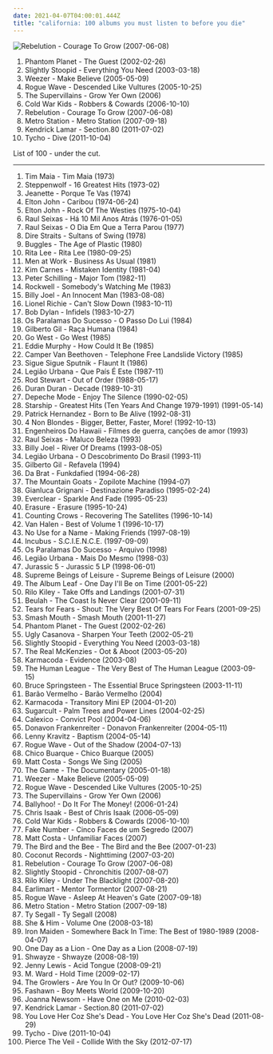 ```yaml
---
date: 2021-04-07T04:00:01.444Z
title: "california: 100 albums you must listen to before you die"
---
```

![Rebelution - Courage To Grow (2007-06-08)](https://img.discogs.com/UE-WwdQeJlIDFFetntI6M_EF4kM=/fit-in/600x534/filters:strip_icc():format(jpeg):mode_rgb():quality(90)/discogs-images/R-2623307-1550285510-8608.jpeg.jpg "Rebelution - Courage To Grow (2007-06-08)")
<ol class="albums">
<li data-cover="http://coverartarchive.org/release/6736dd14-d28a-3198-9416-f5f858400326/7010810256-500.jpg" data-tags="rock, indie, alternative, alternative rock, indie rock" role="button">Phantom Planet - The Guest (2002-02-26)</li>
<li data-cover="https://img.discogs.com/KgBjHyjGEwqcvfrXOmPth4FEFFQ=/fit-in/600x601/filters:strip_icc():format(jpeg):mode_rgb():quality(90)/discogs-images/R-3576516-1336355004.jpeg.jpg" data-tags="reggae, ska, summer" role="button">Slightly Stoopid - Everything You Need (2003-03-18)</li>
<li data-cover="https://via.placeholder.com/450" data-tags="rock, alternative rock, alternative" role="button">Weezer - Make Believe (2005-05-09)</li>
<li data-cover="http://coverartarchive.org/release/cd297b59-fd00-4c18-b03a-f130d2d64dff/18507685272-500.jpg" data-tags="indie, indie rock" role="button">Rogue Wave - Descended Like Vultures (2005-10-25)</li>
<li data-cover="https://img.discogs.com/C-GIJ37K5lw77l09qevF9Di2VP0=/fit-in/600x600/filters:strip_icc():format(jpeg):mode_rgb():quality(90)/discogs-images/R-3625999-1439766596-5010.jpeg.jpg" data-tags="chill, reggae, surf, ska, summer, california, dancehall, beach, baixar depois, happy music for work" role="button">The Supervillains - Grow Yer Own (2006)</li>
<li data-cover="http://coverartarchive.org/release/1cd89dd6-158f-43c8-8a36-70546defb4a9/16174037445-500.jpg" data-tags="indie, indie rock" role="button">Cold War Kids - Robbers & Cowards (2006-10-10)</li>
<li data-cover="https://img.discogs.com/UE-WwdQeJlIDFFetntI6M_EF4kM=/fit-in/600x534/filters:strip_icc():format(jpeg):mode_rgb():quality(90)/discogs-images/R-2623307-1550285510-8608.jpeg.jpg" data-tags="ska, roots, california, roots reggae, aleister crowley, christopher lee, acoustic ska, aleyster crowley, argeu california seixas, silvio passos, wilson seixas, california seixas, california reggae, aleister, raul seixas, amidio junior, anyzio rocha, nova california seixas, mucajai, argeu california, beto juara, don kalifa, caracarai, donkalifa, aleystercrowley, simplesdemais, os putos brothers, aleyster, silva alhandra, krica morena bela, boa vista, roraima, kricamorena, familia santos, argeu, krica morena, mosca navarro, aleyster crowley bernardo de andrade, thebestofaleystercrowley" role="button">Rebelution - Courage To Grow (2007-06-08)</li>
<li data-cover="http://coverartarchive.org/release/7e12a9c9-7397-4cfd-a515-5fa0fb0bc7d5/7170999378-500.jpg" data-tags="alternative, dance, electronic alternative, california in the summer" role="button">Metro Station - Metro Station (2007-09-18)</li>
<li data-cover="http://coverartarchive.org/release/d0b24c41-8562-47fb-bfe7-5f03397c41c7/24260710820-500.jpg" data-tags="hip-hop, hip hop, west coast rap, conscious hip hop" role="button">Kendrick Lamar - Section.80 (2011-07-02)</li>
<li data-cover="https://img.discogs.com/eqYvIP3HvdGEBWJpXbvG2t08zR4=/fit-in/600x600/filters:strip_icc():format(jpeg):mode_rgb():quality(90)/discogs-images/R-3130147-1317157566.jpeg.jpg" data-tags="electronic, downtempo" role="button">Tycho - Dive (2011-10-04)</li>
</ol>
List of 100 - under the cut.
<!-- more -->

_________________

<ol class="albums">
<li data-cover="http://coverartarchive.org/release/ff44db1d-4986-465e-bf65-5ca62d7e84b0/15665166046-500.jpg" data-tags="disco, soul, dance, album rock, funk, california, brazilian, romance, shows, aleister crowley, christopher lee, blogs, musica, aleyster crowley, argeu california seixas, silvio passos, wilson seixas, california seixas, familia, aleister, raul seixas, cultura, camisa de venus, amidio junior, filmes, anyzio rocha, nova california seixas, mucajai, argeu california, beto juara, don kalifa, caracarai, aleystercrowleype, donkalifa, aleystercrowley, simplesdemais, os putos brothers, aleyster, silva alhandra, krica morena bela, boa vista, roraima, kricamorena, encontro dos famosos, enoque gomes, rodrigo otarola, palco, familia santos, argeu, krica morena, mosca navarro, argeu bernardo de andrade, aleyster crowley bernardo de andrade, marcelo nova e a envergadura moral, mamao com acucar, thebestofaleystercrowley, negocios, banda metamorphosis, california rock clube, eventos, trepidants, destaque, os karetas, bernardo montador de moveis em recife, ernandes dantas, o peregrino da musica, curativos, t maia" role="button">
Tim Maia - Tim Maia (1973)
</li>
<li data-cover="http://coverartarchive.org/release/1aca4a06-8f21-4aaa-a049-d1758a111589/5814230484-500.jpg" data-tags="classic rock" role="button">
Steppenwolf - 16 Greatest Hits (1973-02)
</li>
<li data-cover="http://coverartarchive.org/release/f261421b-3b6f-3b8d-b1ab-98e87bbbea8c/23647063845-500.jpg" data-tags="disco, pop, dance, album rock, california, romance, shows, aleister crowley, christopher lee, blogs, mondiovision, musica, aleyster crowley, argeu california seixas, silvio passos, wilson seixas, california seixas, familia, aleister, raul seixas, cultura, radio paola, camisa de venus, amidio junior, filmes, anyzio rocha, nova california seixas, mucajai, argeu california, beto juara, don kalifa, caracarai, aleystercrowleype, donkalifa, aleystercrowley, simplesdemais, os putos brothers, aleyster, silva alhandra, krica morena bela, boa vista, roraima, kricamorena, encontro dos famosos, enoque gomes, rodrigo otarola, palco, familia santos, argeu, krica morena, mosca navarro, argeu bernardo de andrade, aleyster crowley bernardo de andrade, marcelo nova e a envergadura moral, mamao com acucar, thebestofaleystercrowley, negocios, banda metamorphosis, california rock clube, eventos, trepidants, destaque, os karetas, bernardo montador de moveis em recife, ernandes dantas, o peregrino da musica" role="button">
Jeanette - Porque Te Vas (1974)
</li>
<li data-cover="https://img.discogs.com/8z-e2MwiciiuZZx75McxMAtuMyU=/fit-in/301x300/filters:strip_icc():format(jpeg):mode_rgb():quality(90)/discogs-images/R-3268465-1323164977.jpeg.jpg" data-tags="rock, elton john" role="button">
Elton John - Caribou (1974-06-24)
</li>
<li data-cover="http://coverartarchive.org/release/5904320c-f3ca-4320-bade-58215eda3e0c/1637049317-500.jpg" data-tags="70s" role="button">
Elton John - Rock Of The Westies (1975-10-04)
</li>
<li data-cover="http://coverartarchive.org/release/115489f7-b1f2-4767-9691-497cb2b8c493/11090136805-500.jpg" data-tags="rock, raul seixas" role="button">
Raul Seixas - Há 10 Mil Anos Atrás (1976-01-05)
</li>
<li data-cover="http://coverartarchive.org/release/0a8ff48a-b432-4448-be65-fc45428a5b98/9307373507-500.jpg" data-tags="classic rock, rock, alternative, psychedelic, brasil, california, aleister crowley, brazilian rock, christopher lee, aleyster crowley, argeu california seixas, silvio passos, wilson seixas, california seixas, aleister, raul seixas, amidio junior, anyzio rocha, nova california seixas, mucajai, argeu california, beto juara, don kalifa, caracarai, donkalifa, aleystercrowley, simplesdemais, os putos brothers, aleyster, silva alhandra, krica morena bela, boa vista, roraima, kricamorena, familia santos, argeu, krica morena, mosca navarro, aleyster crowley bernardo de andrade, thebestofaleystercrowley" role="button">
Raul Seixas - O Dia Em Que a Terra Parou (1977)
</li>
<li data-cover="http://coverartarchive.org/release/c5b897cd-1802-48ac-abae-b212695afba0/22190937325-500.jpg" data-tags="classic rock" role="button">
Dire Straits - Sultans of Swing (1978)
</li>
<li data-cover="http://coverartarchive.org/release/5345137c-dc6e-4d56-9bf8-19d270c27155/2823550916-500.jpg" data-tags="80s" role="button">
Buggles - The Age of Plastic (1980)
</li>
<li data-cover="http://coverartarchive.org/release/36a69014-a603-4ee8-abd0-075b3ad8855d/18781130799-500.jpg" data-tags="rita lee" role="button">
Rita Lee - Rita Lee (1980-09-25)
</li>
<li data-cover="https://img.discogs.com/TxLsEOQafZcd7-FZAUgQAAYb720=/fit-in/567x559/filters:strip_icc():format(jpeg):mode_rgb():quality(90)/discogs-images/R-952873-1193960761.jpeg.jpg" data-tags="80s" role="button">
Men at Work - Business As Usual (1981)
</li>
<li data-cover="http://coverartarchive.org/release/2e3ad57d-da42-489f-8032-8b4b2b63478b/24154851314-500.jpg" data-tags="80s" role="button">
Kim Carnes - Mistaken Identity (1981-04)
</li>
<li data-cover="http://coverartarchive.org/release/da05c48d-63cd-49a4-8b77-6d72994597d7/14841840510-500.jpg" data-tags="80s, california, aleister crowley, christopher lee, aleyster crowley, argeu california seixas, silvio passos, wilson seixas, california seixas, aleister, raul seixas, amidio junior, anyzio rocha, nova california seixas, mucajai, argeu california, beto juara, don kalifa, caracarai, donkalifa, aleystercrowley, simplesdemais, os putos brothers, aleyster, silva alhandra, krica morena bela, boa vista, roraima, kricamorena, familia santos, argeu, krica morena, mosca navarro, aleyster crowley bernardo de andrade" role="button">
Peter Schilling - Major Tom (1982-11)
</li>
<li data-cover="http://coverartarchive.org/release/974cdb88-830c-4efc-8a9d-83e19b37ca90/21028345978-500.jpg" data-tags="disco, dance, don kalifa" role="button">
Rockwell - Somebody's Watching Me (1983)
</li>
<li data-cover="http://coverartarchive.org/release/bc1be554-7601-3b7e-9cdf-ca98e8e98d0d/9466376999-500.jpg" data-tags="80s, pop, classic rock" role="button">
Billy Joel - An Innocent Man (1983-08-08)
</li>
<li data-cover="https://img.discogs.com/wTV7SYtF-NvC28hD6nq5wahfBZw=/fit-in/600x574/filters:strip_icc():format(jpeg):mode_rgb():quality(90)/discogs-images/R-3170921-1367356730-6349.jpeg.jpg" data-tags="80s, soul" role="button">
Lionel Richie - Can't Slow Down (1983-10-11)
</li>
<li data-cover="http://coverartarchive.org/release/9dad3316-e757-3f5f-88ee-84d7669d3b26/6512716541-500.jpg" data-tags="rock, 80s, folk" role="button">
Bob Dylan - Infidels (1983-10-27)
</li>
<li data-cover="http://coverartarchive.org/release/fd31377c-fa51-4b08-a8b2-5a76be4daffb/23201700892-500.jpg" data-tags="disco, dance, album rock, california, romance, shows, aleister crowley, christopher lee, blogs, musica, aleyster crowley, argeu california seixas, silvio passos, wilson seixas, california seixas, familia, aleister, raul seixas, cultura, camisa de venus, amidio junior, filmes, anyzio rocha, nova california seixas, eu tenho, mucajai, argeu california, beto juara, don kalifa, caracarai, aleystercrowleype, donkalifa, aleystercrowley, simplesdemais, os putos brothers, aleyster, silva alhandra, krica morena bela, boa vista, roraima, kricamorena, encontro dos famosos, enoque gomes, rodrigo otarola, palco, familia santos, argeu, krica morena, mosca navarro, argeu bernardo de andrade, aleyster crowley bernardo de andrade, marcelo nova e a envergadura moral, mamao com acucar, thebestofaleystercrowley, negocios, banda metamorphosis, california rock clube, eventos, trepidants, destaque, os karetas, bernardo montador de moveis em recife, ernandes dantas, o peregrino da musica" role="button">
Os Paralamas Do Sucesso - O Passo Do Lui (1984)
</li>
<li data-cover="http://coverartarchive.org/release/c2e25a52-52b7-4972-8f81-c9894aa218c4/3076757481-500.jpg" data-tags="reggae, brasil, mpb, california, tropicalia, aleister crowley, brazilian reggae, christopher lee, aleyster crowley, argeu california seixas, silvio passos, wilson seixas, california seixas, aleister, raul seixas, amidio junior, anyzio rocha, nova california seixas, mucajai, argeu california, beto juara, don kalifa, caracarai, donkalifa, aleystercrowley, simplesdemais, os putos brothers, aleyster, silva alhandra, krica morena bela, boa vista, roraima, kricamorena, familia santos, argeu, krica morena, mosca navarro, aleyster crowley bernardo de andrade, g gil" role="button">
Gilberto Gil - Raça Humana (1984)
</li>
<li data-cover="https://img.discogs.com/quKKnOn1r8LmF83q-1yOPi59axo=/fit-in/550x550/filters:strip_icc():format(jpeg):mode_rgb():quality(90)/discogs-images/R-1466796-1221891007.jpeg.jpg" data-tags="80s, synthpop" role="button">
Go West - Go West (1985)
</li>
<li data-cover="http://coverartarchive.org/release/5b07a6c8-a3a2-4f5e-abdc-c3c9359340be/3363166051-500.jpg" data-tags="party all the time" role="button">
Eddie Murphy - How Could It Be (1985)
</li>
<li data-cover="http://coverartarchive.org/release/03f219bf-84a2-4427-9d46-0896f66daace/17103736151-500.jpg" data-tags="california" role="button">
Camper Van Beethoven - Telephone Free Landslide Victory (1985)
</li>
<li data-cover="https://img.discogs.com/zKCb9xAzpedn5mQGxfjhabqseTw=/fit-in/594x583/filters:strip_icc():format(jpeg):mode_rgb():quality(90)/discogs-images/R-67833-1388458136-4441.jpeg.jpg" data-tags="california" role="button">
Sigue Sigue Sputnik - Flaunt It (1986)
</li>
<li data-cover="http://coverartarchive.org/release/bfcbdba7-dfcd-4cdd-9a1a-3ca8685b33ad/17670955683-500.jpg" data-tags="brazilian rock" role="button">
Legião Urbana - Que País É Este (1987-11)
</li>
<li data-cover="https://img.discogs.com/j6ABdMZvkBhESAH_HzBj1R0imLU=/fit-in/600x600/filters:strip_icc():format(jpeg):mode_rgb():quality(90)/discogs-images/R-6117964-1493846796-1853.jpeg.jpg" data-tags="rock, 70s, 80s, california, sympathy68, aleister crowley, rod stewart, christopher lee, aleyster crowley, argeu california seixas, silvio passos, wilson seixas, california seixas, raul seixas, amidio junior, anyzio rocha, nova california seixas, mucajai, argeu california, beto juara, don kalifa, caracarai, donkalifa, os putos brothers, aleyster, krica morena bela, boa vista, roraima, kricamorena, familia santos, argeu, krica morena, mosca navarro, aleyster crowley bernardo de andrade" role="button">
Rod Stewart - Out of Order (1988-05-17)
</li>
<li data-cover="https://img.discogs.com/NOH3fwgIB26sE5mq2qLSTn-J1Es=/fit-in/490x565/filters:strip_icc():format(jpeg):mode_rgb():quality(90)/discogs-images/R-7938494-1452033938-5653.jpeg.jpg" data-tags="new wave" role="button">
Duran Duran - Decade (1989-10-31)
</li>
<li data-cover="http://coverartarchive.org/release/67cf905e-8e7c-4f29-8c17-753e3589328d/21901678802-500.jpg" data-tags="electronic, synth pop" role="button">
Depeche Mode - Enjoy The Silence (1990-02-05)
</li>
<li data-cover="http://coverartarchive.org/release/092d2ab3-3162-43e5-86bb-91e7c1edf455/9715588605-500.jpg" data-tags="rock, 80s, california, ok, aleister crowley, christopher lee, aleyster crowley, argeu california seixas, silvio passos, wilson seixas, california seixas, aleister, raul seixas, amidio junior, anyzio rocha, nova california seixas, mucajai, argeu california, beto juara, don kalifa, caracarai, seligalex, donkalifa, aleystercrowley, simplesdemais, os putos brothers, aleyster, silva alhandra, krica morena bela, boa vista, roraima, kricamorena, familia santos, argeu, krica morena, mosca navarro, aleyster crowley bernardo de andrade, thebestofaleystercrowley" role="button">
Starship - Greatest Hits (Ten Years And Change 1979-1991) (1991-05-14)
</li>
<li data-cover="https://via.placeholder.com/450" data-tags="patrick hernandez-born to be alive" role="button">
Patrick Hernandez - Born to Be Alive (1992-08-31)
</li>
<li data-cover="http://coverartarchive.org/release/802a9b0f-76f1-48b1-a386-453aa6760950/8528725183-500.jpg" data-tags="alternative rock, female vocalists, 90s, rock" role="button">
4 Non Blondes - Bigger, Better, Faster, More! (1992-10-13)
</li>
<li data-cover="https://img.discogs.com/8P9WGBkmZ8h_a1QjaUMpnKl6YUg=/fit-in/581x584/filters:strip_icc():format(jpeg):mode_rgb():quality(90)/discogs-images/R-7991437-1453060515-6491.jpeg.jpg" data-tags="rock, brazilian, rock nacional, engenheiros do hawaii" role="button">
Engenheiros Do Hawaii - Filmes de guerra, canções de amor (1993)
</li>
<li data-cover="https://img.discogs.com/7u4jkDS-tTFY74s1fW9VRImypUA=/fit-in/600x600/filters:strip_icc():format(jpeg):mode_rgb():quality(90)/discogs-images/R-12020543-1586725009-1961.jpeg.jpg" data-tags="rock, oldies, california, brazilian, aleister crowley, oi, christopher lee, aleyster crowley, argeu california seixas, silvio passos, wilson seixas, california seixas, aleister, raul seixas, amidio junior, anyzio rocha, nova california seixas, mucajai, argeu california, beto juara, don kalifa, caracarai, donkalifa, aleystercrowley, simplesdemais, os putos brothers, aleyster, silva alhandra, krica morena bela, boa vista, roraima, kricamorena, familia santos, argeu, krica morena, mosca navarro, aleyster crowley bernardo de andrade" role="button">
Raul Seixas - Maluco Beleza (1993)
</li>
<li data-cover="http://coverartarchive.org/release/e32208b3-dec0-4218-95b4-f3c200ea4146/25028213306-500.jpg" data-tags="rock, billy joel - river dreams" role="button">
Billy Joel - River Of Dreams (1993-08-05)
</li>
<li data-cover="http://coverartarchive.org/release/315d1ba0-63a1-4fc2-906c-2658e3110140/19166111237-500.jpg" data-tags="rock" role="button">
Legião Urbana - O Descobrimento Do Brasil (1993-11)
</li>
<li data-cover="http://coverartarchive.org/release/dac4e8a5-138f-4f61-9526-b167579b89ed/4268640943-500.jpg" data-tags="reggae, bossa, brasil, mpb, california, aleister crowley, christopher lee, samba-reggae, aleyster crowley, bresil, argeu california seixas, silvio passos, wilson seixas, california seixas, aleister, raul seixas, afoxe, amidio junior, anyzio rocha, nova california seixas, mucajai, argeu california, beto juara, don kalifa, caracarai, donkalifa, aleystercrowley, simplesdemais, os putos brothers, aleyster, silva alhandra, krica morena bela, boa vista, roraima, kricamorena, familia santos, argeu, krica morena, mosca navarro, aleyster crowley bernardo de andrade, g gil" role="button">
Gilberto Gil - Refavela (1994)
</li>
<li data-cover="http://coverartarchive.org/release/97410570-1112-465d-9eff-2e721e57e738/1354051166-500.jpg" data-tags="new wave, california, electro funk, aleister crowley, gloomy, nina hagen, 90s rnb, cold core, christopher lee, black punk, nina hagen band, afterpunk, aleyster crowley, argeu california seixas, silvio passos, wilson seixas, california seixas, aleister, raul seixas, cold funk, amidio junior, anyzio rocha, nova california seixas, mucajai, argeu california, beto juara, don kalifa, caracarai, donkalifa, aleystercrowley, simplesdemais, os putos brothers, aleyster, silva alhandra, krica morena bela, boa vista, roraima, kricamorena, familia santos, argeu, krica morena, mosca navarro, aleyster crowley bernardo de andrade, thebestofaleystercrowley, kappe fav, kappe hiphop, kappe mela, krautcold, zeru, zeru ta lur, zerutalur, funk cold wave" role="button">
Da Brat - Funkdafied (1994-06-28)
</li>
<li data-cover="http://coverartarchive.org/release/07133990-91fd-4352-bf3c-0ed20b3dfcca/5642257386-500.jpg" data-tags="folk, acoustic, lo-fi, folk rock" role="button">
The Mountain Goats - Zopilote Machine (1994-07)
</li>
<li data-cover="https://img.discogs.com/sZUBe1zkvhYLjkaqFc56XUZqrLg=/fit-in/600x595/filters:strip_icc():format(jpeg):mode_rgb():quality(90)/discogs-images/R-3369660-1448916864-2572.jpeg.jpg" data-tags="california, aleister crowley, italiana, christopher lee, italiani, aleyster crowley, argeu california seixas, silvio passos, wilson seixas, california seixas, aleister, raul seixas, amidio junior, anyzio rocha, nova california seixas, mucajai, argeu california, beto juara, don kalifa, caracarai, donkalifa, aleystercrowley, simplesdemais, os putos brothers, aleyster, silva alhandra, krica morena bela, boa vista, roraima, kricamorena, familia santos, argeu, krica morena, mosca navarro, aleyster crowley bernardo de andrade, thebestofaleystercrowley" role="button">
Gianluca Grignani - Destinazione Paradiso (1995-02-24)
</li>
<li data-cover="https://img.discogs.com/ET7Yy8_knfXR_aToSfd-_4mULc8=/fit-in/600x600/filters:strip_icc():format(jpeg):mode_rgb():quality(90)/discogs-images/R-1750670-1333630000.jpeg.jpg" data-tags="alternative rock, 90s, rock" role="button">
Everclear - Sparkle And Fade (1995-05-23)
</li>
<li data-cover="https://img.discogs.com/atddti2rmr_cXPy221fFymrTQWA=/fit-in/600x600/filters:strip_icc():format(jpeg):mode_rgb():quality(90)/discogs-images/R-767516-1271594854.jpeg.jpg" data-tags="synthpop, california, aleister crowley, progressive electronic, art pop, christopher lee, favourite albums of all time, aleyster crowley, argeu california seixas, silvio passos, wilson seixas, california seixas, aleister, raul seixas, amidio junior, anyzio rocha, nova california seixas, mucajai, argeu california, beto juara, don kalifa, caracarai, donkalifa, aleystercrowley, simplesdemais, os putos brothers, aleyster, silva alhandra, krica morena bela, boa vista, roraima, kricamorena, familia santos, argeu, krica morena, mosca navarro, aleyster crowley bernardo de andrade, czalbums, self-titled album, thebestofaleystercrowley" role="button">
Erasure - Erasure (1995-10-24)
</li>
<li data-cover="http://coverartarchive.org/release/328bc43b-a81a-4dc0-844f-1a27880e5fb2/12059016173-500.jpg" data-tags="rock, 90s, alternative rock" role="button">
Counting Crows - Recovering The Satellites (1996-10-14)
</li>
<li data-cover="https://img.discogs.com/lwNnZUQH2lfP6FNroCQBG0zauN4=/fit-in/598x600/filters:strip_icc():format(jpeg):mode_rgb():quality(90)/discogs-images/R-739366-1153815315.jpeg.jpg" data-tags="80s, hard rock" role="button">
Van Halen - Best of Volume 1 (1996-10-17)
</li>
<li data-cover="http://coverartarchive.org/release/d6f37015-1c85-46dd-bceb-8c6919157196/11686735734-500.jpg" data-tags="punk, pop punk, california, melodic hardcore, aleister crowley, fat wreck chords, christopher lee, aleyster crowley, nu-punk, argeu california seixas, silvio passos, wilson seixas, california seixas, aleister, raul seixas, 90s punk rock, amidio junior, anyzio rocha, nova california seixas, mucajai, argeu california, beto juara, don kalifa, caracarai, donkalifa, aleystercrowley, simplesdemais, os putos brothers, aleyster, silva alhandra, krica morena bela, boa vista, roraima, kricamorena, familia santos, argeu, krica morena, mosca navarro, aleyster crowley bernardo de andrade, thebestofaleystercrowley, approved by randy, records of yo" role="button">
No Use for a Name - Making Friends (1997-08-19)
</li>
<li data-cover="http://coverartarchive.org/release/18622368-24e9-45ce-93d5-be2e4f45b3b3/8631104442-500.jpg" data-tags="alternative rock, funk metal, rock" role="button">
Incubus - S.C.I.E.N.C.E. (1997-09-09)
</li>
<li data-cover="http://coverartarchive.org/release/b1d6ea9c-8928-4204-b786-60839b533721/12597322118-500.jpg" data-tags="disco, dance, album rock, brasil, california, romance, la, john, shows, aleister crowley, christopher lee, blogs, musica, aleyster crowley, argeu california seixas, silvio passos, wilson seixas, california seixas, familia, aleister, raul seixas, cultura, camisa de venus, amidio junior, filmes, anyzio rocha, nova california seixas, mucajai, argeu california, beto juara, don kalifa, caracarai, aleystercrowleype, donkalifa, aleystercrowley, simplesdemais, os putos brothers, aleyster, silva alhandra, krica morena bela, boa vista, roraima, kricamorena, encontro dos famosos, enoque gomes, rodrigo otarola, palco, familia santos, argeu, krica morena, mosca navarro, argeu bernardo de andrade, aleyster crowley bernardo de andrade, marcelo nova e a envergadura moral, mamao com acucar, thebestofaleystercrowley, negocios, banda metamorphosis, california rock clube, eventos, trepidants, destaque, os karetas, bernardo montador de moveis em recife, ernandes dantas, o peregrino da musica, ozila, koumba" role="button">
Os Paralamas Do Sucesso - Arquivo (1998)
</li>
<li data-cover="http://coverartarchive.org/release/59b9a182-90c1-4aba-94d3-27d1f67a89ac/10427980414-500.jpg" data-tags="mais do mesmo, legião urbana" role="button">
Legião Urbana - Mais Do Mesmo (1998-03)
</li>
<li data-cover="http://coverartarchive.org/release/918f15b6-00b5-3611-ab8f-0e87a79139d8/2727366195-500.jpg" data-tags="alternative hip hop, hip-hop" role="button">
Jurassic 5 - Jurassic 5 LP (1998-06-01)
</li>
<li data-cover="https://img.discogs.com/YCFztdICySQEZ6VJPuQmnF_7joE=/fit-in/600x595/filters:strip_icc():format(jpeg):mode_rgb():quality(90)/discogs-images/R-50408-1264860782.jpeg.jpg" data-tags="trip-hop, uutta jazzia, acid lounge, smooth lounge, jazzy female vocal, serve chilled, jazzy flavoured, downtempo influences, vocal-lounge, city lounge, vocal downtempo, my-love, acoustic groove, chillout downtempo, lounge downtempo, jazz-trip, alternative lounge, genre: downtempo, lounge chill, lounge-tech, smoothly sexy sounding, groove lounge, electronic lounge jazz, lounge electronic, lounge uptempo, my lounge room, sweet downtempo, ouahhhhh, tropcool, chillounge1, chill chill, jazzy vibes, lounge at home two, lounge at home tres, chillair, 1st vine, awesome downtempo, epic lounge, genre:downtempo, sexy sounding, uuta jazzia, uutta jazziz" role="button">
Supreme Beings of Leisure - Supreme Beings of Leisure (2000)
</li>
<li data-cover="http://coverartarchive.org/release/ac46568e-7818-4351-8d8a-a59ce427e636/21974963842-500.jpg" data-tags="post-rock" role="button">
The Album Leaf - One Day I'll Be on Time (2001-05-22)
</li>
<li data-cover="http://coverartarchive.org/release/f59903bd-c8fc-4a06-8e70-f71b15465910/28061197967-500.jpg" data-tags="indie, female vocalists, indie rock" role="button">
Rilo Kiley - Take Offs and Landings (2001-07-31)
</li>
<li data-cover="https://img.discogs.com/Ibc3g8neRWGeMlXTjKh7Ue6p2I8=/fit-in/600x597/filters:strip_icc():format(jpeg):mode_rgb():quality(90)/discogs-images/R-1069108-1445584448-4000.jpeg.jpg" data-tags="indie pop, indie rock" role="button">
Beulah - The Coast Is Never Clear (2001-09-11)
</li>
<li data-cover="http://coverartarchive.org/release/ce1299dc-d33b-44b2-86cd-303bb7db9583/10962586081-500.jpg" data-tags="amidio junior, donkalifa, krica morena bela, argeu, krica morena" role="button">
Tears for Fears - Shout: The Very Best Of Tears For Fears (2001-09-25)
</li>
<li data-cover="http://coverartarchive.org/release/9e1c338f-5943-4841-9277-e7fa46f4b8b4/27059900433-500.jpg" data-tags="rock" role="button">
Smash Mouth - Smash Mouth (2001-11-27)
</li>
<li data-cover="http://coverartarchive.org/release/6736dd14-d28a-3198-9416-f5f858400326/7010810256-500.jpg" data-tags="rock, indie, alternative, alternative rock, indie rock" role="button">
Phantom Planet - The Guest (2002-02-26)
</li>
<li data-cover="http://coverartarchive.org/release/46fafbb5-a0cb-4530-86e4-f80d8396e576/3985509153-500.jpg" data-tags="indie rock" role="button">
Ugly Casanova - Sharpen Your Teeth (2002-05-21)
</li>
<li data-cover="https://img.discogs.com/KgBjHyjGEwqcvfrXOmPth4FEFFQ=/fit-in/600x601/filters:strip_icc():format(jpeg):mode_rgb():quality(90)/discogs-images/R-3576516-1336355004.jpeg.jpg" data-tags="reggae, ska, summer" role="button">
Slightly Stoopid - Everything You Need (2003-03-18)
</li>
<li data-cover="http://coverartarchive.org/release/0d0bd3d3-7c03-4a1d-a67a-198d6e1c08cf/3374974591-500.jpg" data-tags="ska" role="button">
The Real McKenzies - Oot & Aboot (2003-05-20)
</li>
<li data-cover="https://img.discogs.com/y9vdMvfbQ15Co3EgaNgbM6xiXec=/fit-in/200x200/filters:strip_icc():format(jpeg):mode_rgb():quality(90)/discogs-images/R-772466-1157211587.jpeg.jpg" data-tags="trip-hop" role="button">
Karmacoda - Evidence (2003-08)
</li>
<li data-cover="http://coverartarchive.org/release/2e441d80-ca54-35eb-b3df-42095796aff1/3880014705-500.jpg" data-tags="80s, synthpop" role="button">
The Human League - The Very Best of The Human League (2003-09-15)
</li>
<li data-cover="http://coverartarchive.org/release/5c1a6b17-0dfc-3b58-bf41-3d60a76ab3b4/5607211411-500.jpg" data-tags="rock" role="button">
Bruce Springsteen - The Essential Bruce Springsteen (2003-11-11)
</li>
<li data-cover="https://img.discogs.com/LssTc6KlWZQrlAJEbq5My7u1vJc=/fit-in/600x600/filters:strip_icc():format(jpeg):mode_rgb():quality(90)/discogs-images/R-5548518-1396232349-9643.jpeg.jpg" data-tags="california, brazilian, aleister crowley, latin grammy nominated, christopher lee, aleyster crowley, argeu california seixas, silvio passos, wilson seixas, california seixas, aleister, raul seixas, favorite albums of all time, amidio junior, anyzio rocha, nova california seixas, mucajai, argeu california, beto juara, don kalifa, caracarai, donkalifa, aleystercrowley, simplesdemais, os putos brothers, aleyster, silva alhandra, krica morena bela, boa vista, roraima, kricamorena, familia santos, argeu, krica morena, mosca navarro, aleyster crowley bernardo de andrade" role="button">
Barão Vermelho - Barão Vermelho (2004)
</li>
<li data-cover="https://img.discogs.com/_jG2oyI1VFTFM3NJfHFKOtwXVgg=/fit-in/300x300/filters:strip_icc():format(jpeg):mode_rgb():quality(90)/discogs-images/R-285277-1113400555.jpg.jpg" data-tags="trip-hop, downtempo, usa, trip hop, american, california, west coast, bay area, from: usa, bay-area, us indie, american bands, bay area underground, bay area i like, sweet california, american brilliance, bay area bands, california indie, west coast sound, american indie, california artists, usa artists, us independent, us-american, sf bay area, california local, american dream, american singer, bay area music, california dreaming, west coast underground, san francisco bay area, san francisco bands, american life, san francisco ca, west-coast, san-francisco, usa music, west coast chill, from california, bay area indie, usa underground, california sunshine, san francisco summer, from: california, california usa, usa: california, san francisco indie, california coast, san francisco scene, sf bay area scene, amercian band, indie california, san francisco band, bay area best, from: sanfrancisco usa, san francisco music, city: san francisco" role="button">
Karmacoda - Transitory Mini EP (2004-01-20)
</li>
<li data-cover="http://coverartarchive.org/release/6f5c0d54-e9fa-3957-ab67-4c30ddb53262/23390004827-500.jpg" data-tags="rock, pop punk" role="button">
Sugarcult - Palm Trees and Power Lines (2004-02-25)
</li>
<li data-cover="http://coverartarchive.org/release/8edf887c-f8ee-4663-af02-0a5117acc808/7941540099-500.jpg" data-tags="americana, alt-country" role="button">
Calexico - Convict Pool (2004-04-06)
</li>
<li data-cover="http://coverartarchive.org/release/570e3951-5811-462e-af10-a5571406d2e1/16436830735-500.jpg" data-tags="acoustic, folk pop surf singer, surf" role="button">
Donavon Frankenreiter - Donavon Frankenreiter (2004-05-11)
</li>
<li data-cover="https://img.discogs.com/0X-qSTPg_-xJSoxRcp53mGMPHVM=/fit-in/387x350/filters:strip_icc():format(jpeg):mode_rgb():quality(90)/discogs-images/R-7199937-1452279474-1872.jpeg.jpg" data-tags="rock" role="button">
Lenny Kravitz - Baptism (2004-05-14)
</li>
<li data-cover="http://coverartarchive.org/release/df66511b-d830-4ab2-9eb4-c56f2f41713b/17643297700-500.jpg" data-tags="indie" role="button">
Rogue Wave - Out of the Shadow (2004-07-13)
</li>
<li data-cover="http://coverartarchive.org/release/ff4bf915-8a21-417d-8c09-04600a7deb41/18504588791-500.jpg" data-tags="brazilian, samba, poetry, mpb" role="button">
Chico Buarque - Chico Buarque (2005)
</li>
<li data-cover="https://via.placeholder.com/450" data-tags="singer-songwriter, acoustic" role="button">
Matt Costa - Songs We Sing (2005)
</li>
<li data-cover="http://coverartarchive.org/release/b7ecdcdc-8ea6-405e-bca1-cf221dab95ad/13369189739-500.jpg" data-tags="rap, hip-hop" role="button">
The Game - The Documentary (2005-01-18)
</li>
<li data-cover="https://via.placeholder.com/450" data-tags="rock, alternative rock, alternative" role="button">
Weezer - Make Believe (2005-05-09)
</li>
<li data-cover="http://coverartarchive.org/release/cd297b59-fd00-4c18-b03a-f130d2d64dff/18507685272-500.jpg" data-tags="indie, indie rock" role="button">
Rogue Wave - Descended Like Vultures (2005-10-25)
</li>
<li data-cover="https://img.discogs.com/C-GIJ37K5lw77l09qevF9Di2VP0=/fit-in/600x600/filters:strip_icc():format(jpeg):mode_rgb():quality(90)/discogs-images/R-3625999-1439766596-5010.jpeg.jpg" data-tags="chill, reggae, surf, ska, summer, california, dancehall, beach, baixar depois, happy music for work" role="button">
The Supervillains - Grow Yer Own (2006)
</li>
<li data-cover="http://coverartarchive.org/release/abc685a8-6339-4b71-bd30-1fb9b4b48ae1/2203270543-500.jpg" data-tags="chill, reggae, surf, summer, california, beach, reggae-rock, bally, happy music for work" role="button">
Ballyhoo! - Do It For The Money! (2006-01-24)
</li>
<li data-cover="http://coverartarchive.org/release/3a099fee-61ad-442c-bebd-7e86bfa20bff/19868198062-500.jpg" data-tags="pop, rock, 80s, argeu california seixas" role="button">
Chris Isaak - Best of Chris Isaak (2006-05-09)
</li>
<li data-cover="http://coverartarchive.org/release/1cd89dd6-158f-43c8-8a36-70546defb4a9/16174037445-500.jpg" data-tags="indie, indie rock" role="button">
Cold War Kids - Robbers & Cowards (2006-10-10)
</li>
<li data-cover="http://coverartarchive.org/release/d4113fd9-f037-46b6-97eb-e25dcbfc169b/3541372076-500.jpg" data-tags="os putos brothers" role="button">
Fake Number - Cinco Faces de um Segredo (2007)
</li>
<li data-cover="https://img.discogs.com/cuIkcBdTuIrRCi7WaxPEwF74I74=/fit-in/250x250/filters:strip_icc():format(jpeg):mode_rgb():quality(90)/discogs-images/R-1211990-1588552261-4809.jpeg.jpg" data-tags="indie, rock, singer-songwriter" role="button">
Matt Costa - Unfamiliar Faces (2007)
</li>
<li data-cover="http://coverartarchive.org/release/17a635c3-c8ec-4dbd-a438-5e540d49e3a3/9446558812-500.jpg" data-tags="indie pop" role="button">
The Bird and the Bee - The Bird and the Bee (2007-01-23)
</li>
<li data-cover="https://img.discogs.com/Ltk41xmKoDUtVCsbjXzDaw-poBo=/fit-in/600x600/filters:strip_icc():format(jpeg):mode_rgb():quality(90)/discogs-images/R-1161002-1255905013.jpeg.jpg" data-tags="indie" role="button">
Coconut Records - Nighttiming (2007-03-20)
</li>
<li data-cover="https://img.discogs.com/UE-WwdQeJlIDFFetntI6M_EF4kM=/fit-in/600x534/filters:strip_icc():format(jpeg):mode_rgb():quality(90)/discogs-images/R-2623307-1550285510-8608.jpeg.jpg" data-tags="ska, roots, california, roots reggae, aleister crowley, christopher lee, acoustic ska, aleyster crowley, argeu california seixas, silvio passos, wilson seixas, california seixas, california reggae, aleister, raul seixas, amidio junior, anyzio rocha, nova california seixas, mucajai, argeu california, beto juara, don kalifa, caracarai, donkalifa, aleystercrowley, simplesdemais, os putos brothers, aleyster, silva alhandra, krica morena bela, boa vista, roraima, kricamorena, familia santos, argeu, krica morena, mosca navarro, aleyster crowley bernardo de andrade, thebestofaleystercrowley" role="button">
Rebelution - Courage To Grow (2007-06-08)
</li>
<li data-cover="https://img.discogs.com/X_v6eci03aCEsI3LId02Wh75ROU=/fit-in/350x350/filters:strip_icc():format(jpeg):mode_rgb():quality(90)/discogs-images/R-2486885-1286710607.jpeg.jpg" data-tags="reggae-punk-acoustic-awesome" role="button">
Slightly Stoopid - Chronchitis (2007-08-07)
</li>
<li data-cover="https://img.discogs.com/bl4vspegq3dbuH24SEtRmJQhnEM=/fit-in/600x579/filters:strip_icc():format(jpeg):mode_rgb():quality(90)/discogs-images/R-1853857-1296769804.jpeg.jpg" data-tags="indie pop" role="button">
Rilo Kiley - Under The Blacklight (2007-08-20)
</li>
<li data-cover="https://img.discogs.com/a3-2UCBs7IUzYNyk4S6SZ3v3m1Q=/fit-in/300x300/filters:strip_icc():format(jpeg):mode_rgb():quality(90)/discogs-images/R-2237637-1271588620.jpeg.jpg" data-tags="indie rock, california" role="button">
Earlimart - Mentor Tormentor (2007-08-21)
</li>
<li data-cover="http://coverartarchive.org/release/c3b3029f-aa95-4af3-a924-09f4776cf698/13890251810-500.jpg" data-tags="indie" role="button">
Rogue Wave - Asleep At Heaven's Gate (2007-09-18)
</li>
<li data-cover="http://coverartarchive.org/release/7e12a9c9-7397-4cfd-a515-5fa0fb0bc7d5/7170999378-500.jpg" data-tags="alternative, dance, electronic alternative, california in the summer" role="button">
Metro Station - Metro Station (2007-09-18)
</li>
<li data-cover="http://coverartarchive.org/release/ea402b49-b13e-4c66-b368-479fa1dd3de8/15457559493-500.jpg" data-tags="garage punk" role="button">
Ty Segall - Ty Segall (2008)
</li>
<li data-cover="http://coverartarchive.org/release/ee79e860-68e7-46ad-bebb-8a003a1dc7a4/4804280407-500.jpg" data-tags="indie" role="button">
She & Him - Volume One (2008-03-18)
</li>
<li data-cover="http://coverartarchive.org/release/d289b05e-5dbb-36c4-8ea2-0bbb245b39ea/11090819547-500.jpg" data-tags="disco, 80s, dance, album rock, california, romance, 1980s, shows, aleister crowley, christopher lee, blogs, musica, aleyster crowley, argeu california seixas, silvio passos, wilson seixas, california seixas, familia, aleister, raul seixas, cultura, camisa de venus, amidio junior, filmes, anyzio rocha, nova california seixas, mucajai, argeu california, beto juara, don kalifa, caracarai, aleystercrowleype, donkalifa, aleystercrowley, simplesdemais, os putos brothers, aleyster, silva alhandra, krica morena bela, boa vista, roraima, kricamorena, encontro dos famosos, enoque gomes, rodrigo otarola, palco, familia santos, argeu, krica morena, mosca navarro, argeu bernardo de andrade, aleyster crowley bernardo de andrade, marcelo nova e a envergadura moral, mamao com acucar, albuns que eu tenho, thebestofaleystercrowley, negocios, decade80s, banda metamorphosis, california rock clube, eventos, trepidants, destaque, os karetas" role="button">
Iron Maiden - Somewhere Back In Time: The Best of 1980-1989 (2008-04-07)
</li>
<li data-cover="https://img.discogs.com/mkLY91OJiGwNvrwxERyq50J4Mz8=/fit-in/600x600/filters:strip_icc():format(jpeg):mode_rgb():quality(90)/discogs-images/R-1404325-1580767308-9603.png.jpg" data-tags="alternative rock, rapcore" role="button">
One Day as a Lion - One Day as a Lion (2008-07-19)
</li>
<li data-cover="http://coverartarchive.org/release/f35cde40-667b-4174-b734-d1a50ca0d2e7/5943910410-500.jpg" data-tags="summer, hip hop" role="button">
Shwayze - Shwayze (2008-08-19)
</li>
<li data-cover="https://img.discogs.com/hvwrsdt7Le86HEpqOvnSzL40b1Q=/fit-in/497x511/filters:strip_icc():format(jpeg):mode_rgb():quality(90)/discogs-images/R-1488405-1223451575.jpeg.jpg" data-tags="indie pop" role="button">
Jenny Lewis - Acid Tongue (2008-09-21)
</li>
<li data-cover="http://coverartarchive.org/release/09941147-6845-43a4-bbff-a5168f8137c5/27063501163-500.jpg" data-tags="indie" role="button">
M. Ward - Hold Time (2009-02-17)
</li>
<li data-cover="http://coverartarchive.org/release/766cf545-9651-4728-85e0-230d29adf83c/15868890607-500.jpg" data-tags="surf, usa, strange, psychedelic, california, garage, debut album, the desperate kingdom of love, 30 strand grass, 4jsfolk, q3jslfm, you cant be wise and then love at the same time, track to check again, stuff i still want to discover, 2unban" role="button">
The Growlers - Are You In Or Out? (2009-10-06)
</li>
<li data-cover="http://coverartarchive.org/release/a5236f2b-ec9f-4b6b-a6d2-3cd85d048180/18248081257-500.jpg" data-tags="rap, fashawn" role="button">
Fashawn - Boy Meets World (2009-10-20)
</li>
<li data-cover="http://coverartarchive.org/release/69115003-a563-4e9e-99d6-fce1ed9b141d/25465821647-500.jpg" data-tags="folk" role="button">
Joanna Newsom - Have One on Me (2010-02-03)
</li>
<li data-cover="http://coverartarchive.org/release/d0b24c41-8562-47fb-bfe7-5f03397c41c7/24260710820-500.jpg" data-tags="hip-hop, hip hop, west coast rap, conscious hip hop" role="button">
Kendrick Lamar - Section.80 (2011-07-02)
</li>
<li data-cover="http://coverartarchive.org/release/88a81e30-e4d8-4ffd-bb73-6fe9a2730796/1993617113-500.jpg" data-tags="electronic, electronica" role="button">
You Love Her Coz She's Dead - You Love Her Coz She's Dead (2011-08-29)
</li>
<li data-cover="https://img.discogs.com/eqYvIP3HvdGEBWJpXbvG2t08zR4=/fit-in/600x600/filters:strip_icc():format(jpeg):mode_rgb():quality(90)/discogs-images/R-3130147-1317157566.jpeg.jpg" data-tags="electronic, downtempo" role="button">
Tycho - Dive (2011-10-04)
</li>
<li data-cover="http://coverartarchive.org/release/7888bbb8-204b-4701-9f15-ade723cd94ee/7163718243-500.jpg" data-tags="post-hardcore" role="button">
Pierce The Veil - Collide With the Sky (2012-07-17)
</li>
</ol>